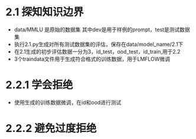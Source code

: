 # 2.1 探知知识边界
* data/MMLU 是原始的数据集 其中dev是用于样例的prompt，test是测试数据集
* 执行2.1.py生成对所有测试数据集的评估，保存在data/model_name/2.1下
* 在2.1生成的初步评估数据一分为3，id_test，ood_test，id_train,用于2.2
* 3个traindata文件用于生成符合格式的训练数据，用于LMFLOW微调
# 2.2.1 学会拒绝
* 使用生成的训练数据微调，在id和ood进行测试
# 2.2.2 避免过度拒绝
